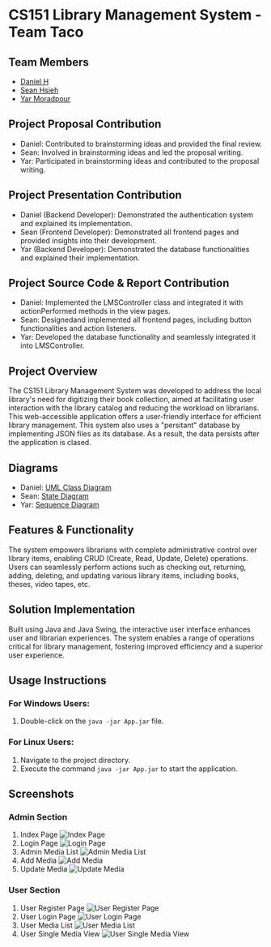 # CS151 Library Management System - Team Taco

## Team Members

- [Daniel H](https://github.com/dh0169)
- [Sean Hsieh](https://github.com/ShangchenHsieh)
- [Yar Moradpour](https://github.com/khmorad)

## Project Proposal Contribution

- Daniel: Contributed to brainstorming ideas and provided the final review.
- Sean: Involved in brainstorming ideas and led the proposal writing.
- Yar: Participated in brainstorming ideas and contributed to the proposal writing.

## Project Presentation Contribution

- Daniel (Backend Developer): Demonstrated the authentication system and explained its implementation.
- Sean (Frontend Developer): Demonstrated all frontend pages and provided insights into their development.
- Yar (Backend Developer): Demonstrated the database functionalities and explained their implementation.

## Project Source Code & Report Contribution

- Daniel: Implemented the LMSController class and integrated it with actionPerformed methods in the view pages.
- Sean: Designedand implemented all frontend pages, including button functionalities and action listeners.
- Yar: Developed the database functionality and seamlessly integrated it into LMSController.

## Project Overview

The CS151 Library Management System was developed to address the local library's need for digitizing their book collection, aimed at facilitating user interaction with the library catalog and reducing the workload on librarians. This web-accessible application offers a user-friendly interface for efficient library management. This system also uses a "persitant" database by implementing JSON files as its database. As a result, the data persists after the application is clased.

## Diagrams

- Daniel: [UML Class Diagram](/diagrams/class-diagram.pdf)
- Sean: [State Diagram](/diagrams/state-diagram.pdf)
- Yar: [Sequence Diagram](/diagrams/sequential-diagram.pdf)

## Features & Functionality

The system empowers librarians with complete administrative control over library items, enabling CRUD (Create, Read, Update, Delete) operations. Users can seamlessly perform actions such as checking out, returning, adding, deleting, and updating various library items, including books, theses, video tapes, etc.

## Solution Implementation

Built using Java and Java Swing, the interactive user interface enhances user and librarian experiences. The system enables a range of operations critical for library management, fostering improved efficiency and a superior user experience.

## Usage Instructions

### For Windows Users:

1. Double-click on the `java -jar App.jar` file.

### For Linux Users:

1. Navigate to the project directory.
2. Execute the command `java -jar App.jar` to start the application.

## Screenshots

### Admin Section

1. Index Page
   ![Index Page](/project-report/image.png)
2. Login Page
   ![Login Page](/project-report/image-1.png)
3. Admin Media List
   ![Admin Media List](/project-report/image-2.png)
4. Add Media
   ![Add Media](/project-report/image-3.png)
5. Update Media
   ![Update Media](/project-report/image-4.png)

### User Section

1. User Register Page
   ![User Register Page](/project-report/image-5.png)
2. User Login Page
   ![User Login Page](/project-report/image-6.png)
3. User Media List
   ![User Media List](/project-report/image-7.png)
4. User Single Media View
   ![User Single Media View](/project-report/image-8.png)
